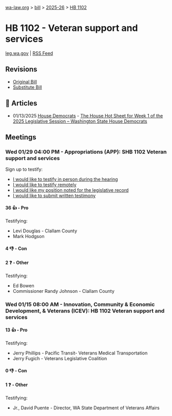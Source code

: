 [wa-law.org](/) > [bill](/bill/) > [2025-26](/bill/2025-26/) > [HB 1102](/bill/2025-26/hb/1102/)

# HB 1102 - Veteran support and services
[leg.wa.gov](https://app.leg.wa.gov/billsummary?BillNumber=1102&Year=2025&Initiative=false) | [RSS Feed](./rss.xml)

## Revisions
* [Original Bill](1/)
* [Substitute Bill](S/)

## 📰 Articles
* 01/13/2025 [House Democrats](/org/house_democrats/) - [The House Hot Sheet for Week 1 of the 2025 Legislative Session – Washington State House Democrats](https://housedemocrats.wa.gov/blog/2025/01/13/the-house-hot-sheet-for-week-1-of-the-2025-legislative-session/#:~:text=HB%201102)

## Meetings
### Wed 01/29 04:00 PM - Appropriations (APP): SHB 1102 Veteran support and services
Sign up to testify:
* [I would like to testify in person during the hearing](https://app.leg.wa.gov/csi/Testifier/Add?chamber=House&mId=32567&aId=162315&caId=25189&tId=1)
* [I would like to testify remotely](https://app.leg.wa.gov/csi/Testifier/Add?chamber=House&mId=32567&aId=162315&caId=25189&tId=2)
* [I would like my position noted for the legislative record](https://app.leg.wa.gov/csi/Testifier/Add?chamber=House&mId=32567&aId=162315&caId=25189&tId=3)
* [I would like to submit written testimony](https://app.leg.wa.gov/csi/Testifier/Add?chamber=House&mId=32567&aId=162315&caId=25189&tId=4)

#### 36 👍 - Pro
Testifying:
* Levi Douglas - Clallam County
* Mark Hodgson

#### 4 👎 - Con

#### 2 ❓ - Other
Testifying:
* Ed Bowen
* Commissioner Randy Johnson - Clallam County

### Wed 01/15 08:00 AM - Innovation, Community & Economic Development, & Veterans (ICEV): HB 1102 Veteran support and services
#### 13 👍 - Pro
Testifying:
* Jerry Phillips - Pacific Transit- Veterans Medical Transportation
* Jerry Fugich - Veterans Legislative Coalition

#### 0 👎 - Con

#### 1 ❓ - Other
Testifying:
* Jr., David Puente - Director, WA State Department of Veterans Affairs
